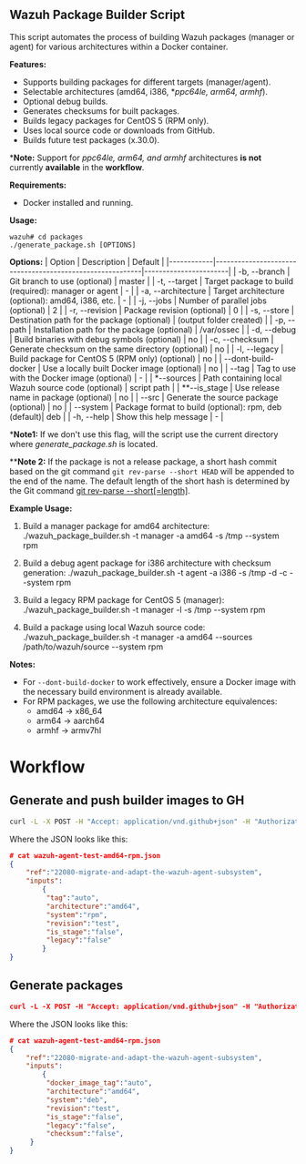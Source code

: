 ## Wazuh Package Builder Script

This script automates the process of building Wazuh packages (manager or agent) for various architectures within a Docker container.

**Features:**

- Supports building packages for different targets (manager/agent).
- Selectable architectures (amd64, i386, **ppc64le, arm64, armhf*).
- Optional debug builds.
- Generates checksums for built packages.
- Builds legacy packages for CentOS 5 (RPM only).
- Uses local source code or downloads from GitHub.
- Builds future test packages (x.30.0).

***Note:** Support for *ppc64le, arm64, and armhf* architectures **is not** currently **available** in the **workflow**.

**Requirements:**

- Docker installed and running.

**Usage:**
```
wazuh# cd packages
./generate_package.sh [OPTIONS]
```

**Options:**
| Option     | Description                                            | Default               |
|------------|----------------------------------------------------------|-----------------------|
| -b, --branch | Git branch to use (optional)                          | master                |
| -t, --target | Target package to build (required): manager or agent    | -                     |
| -a, --architecture | Target architecture (optional): amd64, i386, etc. | -                     |
| -j, --jobs  | Number of parallel jobs (optional)                       | 2                     |
| -r, --revision | Package revision (optional)                          | 0                     |
| -s, --store  | Destination path for the package (optional)            | (output folder created) |
| -p, --path   | Installation path for the package (optional)           | /var/ossec             |
| -d, --debug  | Build binaries with debug symbols (optional)           | no                     |
| -c, --checksum | Generate checksum on the same directory (optional)   | no                     |
| -l, --legacy | Build package for CentOS 5 (RPM only) (optional)        | no                     |
| --dont-build-docker | Use a locally built Docker image (optional)      | no   |
| --tag        | Tag to use with the Docker image (optional)             | -                     |
| *--sources    | Path containing local Wazuh source code (optional)       | script path            |
| **--is_stage | Use release name in package (optional)               | no                     |
| --src        | Generate the source package (optional)                 | no                     |
| --system | Package format to build (optional): rpm, deb (default)| deb                    |
| -h, --help   | Show this help message                                 | -                     |

***Note1:** If we don't use this flag, will the script use the current directory where *generate_package.sh* is located.

****Note 2:** If the package is not a release package, a short hash commit based on the git command `git rev-parse --short HEAD` will be appended to the end of the name. The default length of the short hash is determined by the Git command [git rev-parse --short[=length]](https://git-scm.com/docs/git-rev-parse#Documentation/git-rev-parse.txt---shortlength:~:text=interpreted%20as%20usual.-,%2D%2Dshort%5B%3Dlength%5D,-Same%20as%20%2D%2Dverify).


**Example Usage:**

1. Build a manager package for amd64 architecture:
./wazuh_package_builder.sh -t manager -a amd64 -s /tmp --system rpm

2. Build a debug agent package for i386 architecture with checksum generation:
./wazuh_package_builder.sh -t agent -a i386 -s /tmp -d -c --system rpm

3. Build a legacy RPM package for CentOS 5 (manager):
./wazuh_package_builder.sh -t manager -l -s /tmp --system rpm

4. Build a package using local Wazuh source code:
./wazuh_package_builder.sh -t manager -a amd64 --sources /path/to/wazuh/source --system rpm


**Notes:**
- For `--dont-build-docker` to work effectively, ensure a Docker image with the necessary build environment is already available.
- For RPM packages, we use the following architecture equivalences:
    * amd64 -> x86_64
    * arm64 -> aarch64
    * armhf -> armv7hl

# Workflow

## Generate and push builder images to GH

```bash
curl -L -X POST -H "Accept: application/vnd.github+json" -H "Authorization: Bearer $GH_WORKFLOW_TOKEN" -H "X-GitHub-Api-Version: 2022-11-28" --data-binary "@$(pwd)/wazuh-agent-test-amd64-rpm.json" "https://api.github.com/repos/wazuh/wazuh/actions/workflows/packages-upload-agent-images.yml/dispatches"
```

Where the JSON looks like this:

```json
# cat wazuh-agent-test-amd64-rpm.json
{
    "ref":"22080-migrate-and-adapt-the-wazuh-agent-subsystem",
    "inputs":
        {
         "tag":"auto",
         "architecture":"amd64",
         "system":"rpm",
         "revision":"test",
         "is_stage":"false",
         "legacy":"false"
        }
}
```

## Generate packages

```json
curl -L -X POST -H "Accept: application/vnd.github+json" -H "Authorization: Bearer $GH_WORKFLOW_TOKEN" -H "X-GitHub-Api-Version: 2022-11-28" --data-binary "@$(pwd)/wazuh-agent-test-amd64-rpm.json" "https://api.github.com/repos/wazuh/wazuh/actions/workflows/packages-build-linux-agent.yml/dispatches"
```

Where the JSON looks like this:
```json
# cat wazuh-agent-test-amd64-rpm.json
{
    "ref":"22080-migrate-and-adapt-the-wazuh-agent-subsystem",
    "inputs":
        {
         "docker_image_tag":"auto",
         "architecture":"amd64",
         "system":"deb",
         "revision":"test",
         "is_stage":"false",
         "legacy":"false",
         "checksum":"false",
     }
}
```

